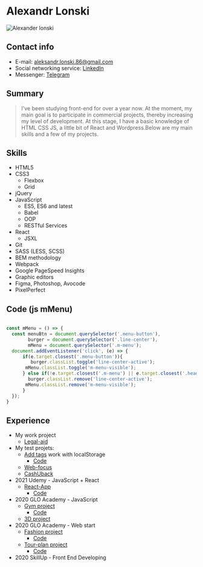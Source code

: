 # Alexandr Lonski
![Alexander lonski](https://alexanderlonski.ru/portfolio/img/my-foto.jpg)
## Contact info
  - E-mail: aleksandr.lonski.86@gmail.com
  - Social networking service: [LinkedIn](https://www.linkedin.com/in/alexandr-lonski-6880851a3/)
  - Messenger: [Telegram](https://t.me/Alexandr_Lonski)
## Summary
  > I've been studying front-end for over a year now. At the moment, my main goal is to participate in commercial projects, thereby increasing my level of development. At this stage, I have a basic knowledge of HTML CSS JS, a little bit of React and Wordpress.Below are my main skills and a few of my projects.

## Skills
- HTML5
- CSS3
  - Flexbox 
  - Grid
- jQuery
- JavaScript
  - ES5, ES6 and latest
  - Babel
  - OOP
  - RESTful Services
- React
  - JSXL
- Git
- SASS (LESS, SCSS)
- BEM methodology
- Webpack 
- Google PageSpeed Insights
- Graphic editors
 - Figma, Photoshop, Avocode
- PixelPerfect
## Code (js mMenu) 
```js

const mMenu = () => {
  const menuBtn = document.querySelector('.menu-button'),
        burger = document.querySelector('.line-center'),
        mMenu = document.querySelector('.m-menu');
  document.addEventListener('click', (e) => {
      if(e.target.closest('.menu-button')){
         burger.classList.toggle('line-center-active');
       mMenu.classList.toggle('m-menu-visible');
      } else if(!e.target.closest('.m-menu') || e.target.closest('.header__top__nav-link')){
        burger.classList.remove('line-center-active');
       mMenu.classList.remove('m-menu-visible');
      }
  });
}

```
## Experience
- My work project
  - [Legal-aid](https://alexanderlonski.ru/legalaid-3/) 
- My test projets:
  - [Add tags](https://alexanderlonski.ru/testXBSoftware/) work with localStorage
    - [Code](https://github.com/alexandrlonski/addtag) 
  - [Web-focus](https://alexanderlonski.ru/test-web-focus/)
  - [CashUback](https://alexanderlonski.ru/CachUback/)
- 2021 Udemy - JavaScript + React
  - [React-App](https://alexandrlonski.github.io/comments-app/)
    - [Code](https://github.com/alexandrlonski/comments-app)
- 2020 GLO Academy - JavaScript
  - [Gym project](https://alexanderlonski.ru/js-diplom/)
    - [Code](https://github.com/alexandrlonski/js-diplom)
  - [3D project](https://alexanderlonski.ru/3D-model/)
- 2020 GLO Academy - Web start
  - [Fashion project](https://alexanderlonski.ru/fashion/)
    - [Code](https://github.com/alexandrlonski/fashion)
  - [Tour-plan project](https://alexandrlonski.github.io/tour-plan/)
    - [Code](https://github.com/alexandrlonski/tour-plan)
- 2020 SkillUp - Front End Developing



